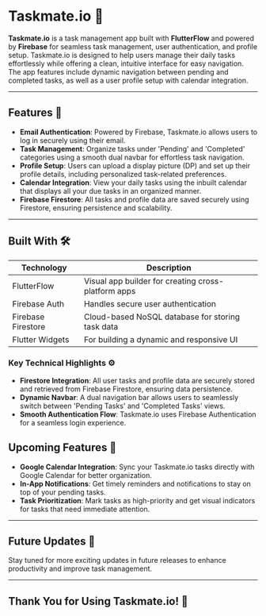
# Taskmate.io 📝

**Taskmate.io** is a task management app built with **FlutterFlow** and powered by **Firebase** for seamless task management, user authentication, and profile setup. Taskmate.io is designed to help users manage their daily tasks effortlessly while offering a clean, intuitive interface for easy navigation. The app features include dynamic navigation between pending and completed tasks, as well as a user profile setup with calendar integration.

---

## Features 🎯

- **Email Authentication**: Powered by Firebase, Taskmate.io allows users to log in securely using their email.
- **Task Management**: Organize tasks under 'Pending' and 'Completed' categories using a smooth dual navbar for effortless task navigation.
- **Profile Setup**: Users can upload a display picture (DP) and set up their profile details, including personalized task-related preferences.
- **Calendar Integration**: View your daily tasks using the inbuilt calendar that displays all your due tasks in an organized manner.
- **Firebase Firestore**: All tasks and profile data are saved securely using Firestore, ensuring persistence and scalability.

---

## Built With 🛠️

| Technology | Description |
|---|---|
| FlutterFlow | Visual app builder for creating cross-platform apps |
| Firebase Auth | Handles secure user authentication |
| Firebase Firestore | Cloud-based NoSQL database for storing task data |
| Flutter Widgets | For building a dynamic and responsive UI |

### Key Technical Highlights ⚙️

- **Firestore Integration**: All user tasks and profile data are securely stored and retrieved from Firebase Firestore, ensuring data persistence.
- **Dynamic Navbar**: A dual navigation bar allows users to seamlessly switch between 'Pending Tasks' and 'Completed Tasks' views.
- **Smooth Authentication Flow**: Taskmate.io uses Firebase Authentication for a seamless login experience.

## Upcoming Features 🌟

- **Google Calendar Integration**: Sync your Taskmate.io tasks directly with Google Calendar for better organization.
- **In-App Notifications**: Get timely reminders and notifications to stay on top of your pending tasks.
- **Task Prioritization**: Mark tasks as high-priority and get visual indicators for tasks that need immediate attention.

---

## Future Updates 📅

Stay tuned for more exciting updates in future releases to enhance productivity and improve task management.

---

## Thank You for Using Taskmate.io! 🎉
